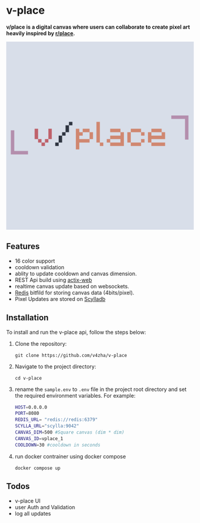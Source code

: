 # v-place

<b>v/place is a digital canvas where users can collaborate to create pixel art heavily inspired by [r/place]().</b>

![vplace](assets/vplace.png)


## Features

- 16 color support
- cooldown validation    
- ablity to update cooldown and canvas dimension.
- REST Api build using [actix-web](https://actix.rs/)
- realtime canvas update based on websockets.
- [Redis](https://redis.io/) bitfild for storing canvas data (4bits/pixel).
- Pixel Updates are stored on [Scylladb](https://www.scylladb.com/)


## Installation

To install and run the v-place api, follow the steps below:

1. Clone the repository:

    ```
    git clone https://github.com/v4zha/v-place
    ```

2. Navigate to the project directory:

    ```
    cd v-place
    ```

3. rename the `sample.env` to `.env` file in the project root directory and set the required environment variables. For example:

    ```bash
    HOST=0.0.0.0
    PORT=8080
    REDIS_URL= "redis://redis:6379"
    SCYLLA_URL="scylla:9042"
    CANVAS_DIM=500 #Square canvas (dim * dim)
    CANVAS_ID=vplace_1
    COOLDOWN=30 #cooldown in seconds
    ```
4. run docker contrainer using docker compose
    ```
    docker compose up
    ```

## Todos
- v-place UI
- user Auth and Validation
- log all updates
